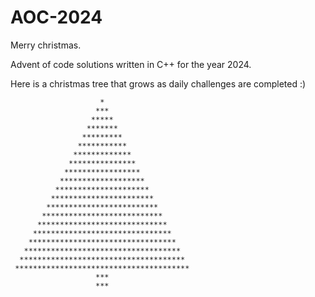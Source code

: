 # AOC-2024

Merry christmas.

Advent of code solutions written in C++ for the year 2024.

Here is a christmas tree that grows as daily challenges are completed :)

```
                    *
                   ***
                  *****
                 *******
                *********
               ***********
              *************
             ***************
            *****************
           *******************
          *********************
         ***********************
        *************************
       ***************************
      *****************************
     *******************************
    *********************************
   ***********************************
  *************************************
 ***************************************
                   ***
                   ***
```